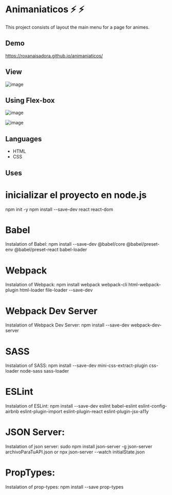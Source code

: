 # Animaniaticos :zap: :zap:

This project consists of layout the main menu for a page for animes.

## Demo

https://roxanaisadora.github.io/animaniaticos/

## View 

![image](https://user-images.githubusercontent.com/58452664/90177165-c38b0e00-dd6f-11ea-974a-6b7c06419432.png)

## Using Flex-box

![image](https://user-images.githubusercontent.com/58452664/90177231-dd2c5580-dd6f-11ea-9468-b524854f882b.png)


![image](https://user-images.githubusercontent.com/58452664/90177268-ecab9e80-dd6f-11ea-9525-30cd916b6418.png)

## Languages

* HTML 
* CSS

## Uses
# inicializar el proyecto en node.js

npm init -y
npm install --save-dev react react-dom

# Babel

Instalation of Babel:
npm install --save-dev @babel/core @babel/preset-env @babel/preset-react babel-loader

# Webpack

Instalation of Webpack: 
npm install webpack webpack-cli html-webpack-plugin html-loader file-loader --save-dev

# Webpack Dev Server

Instalation of Webpack Dev Server:
npm install --save-dev webpack-dev-server

# SASS

Instalation of SASS:
npm install --save-dev mini-css-extract-plugin css-loader node-sass sass-loader

# ESLint

Instalation of ESLint:
npm install --save-dev eslint babel-eslint eslint-config-airbnb eslint-plugin-import eslint-plugin-react eslint-plugin-jsx-a11y

# JSON Server:
Instalation of json server:
sudo npm install json-server -g
json-server archivoParaTuAPI.json 
or
npx json-server --watch initialState.json

# PropTypes:
Instalation of prop-types:
npm install --save prop-types